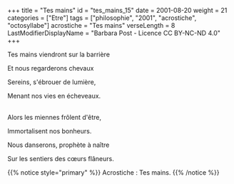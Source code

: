 +++
title = "Tes mains"
id = "tes_mains_15"
date = 2001-08-20
weight = 21
categories = ["Etre"]
tags = ["philosophie", "2001", "acrostiche", "octosyllabe"]
acrostiche = "Tes mains"
verseLength = 8
LastModifierDisplayName = "Barbara Post - Licence CC BY-NC-ND 4.0"
+++

Tes mains viendront sur la barrière

Et nous regarderons chevaux

Sereins, s'ébrouer de lumière,

Menant nos vies en écheveaux.

 \
Alors les miennes frôlent d'être,

Immortalisent nos bonheurs.

Nous danserons, prophète à naître

Sur les sentiers des cœurs flâneurs.

{{% notice style="primary" %}}
Acrostiche : Tes mains.
{{% /notice %}}
